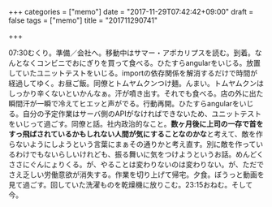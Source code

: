 +++
categories = ["memo"]
date = "2017-11-29T07:42:42+09:00"
draft = false
tags = ["memo"]
title = "201711290741"

+++

07:30むくり。準備／会社へ。移動中はサマー・アポカリプスを読む。到着。なんとなくコンビニでおにぎりを買って食べる。ひたすらangularをいじる。放置していたユニットテストをいじる。importの依存関係を解消するだけで時間が経過してゆく。お昼ご飯。同僚とトムヤムクンつけ麺。んまい。トムヤムクンはしっかり辛くないといかんなぁ。汗が噴き出す。それでも食べる。店の外に出た瞬間汗が一瞬で冷えてヒエッと声がでる。行動再開。ひたすらangularをいじる。自分の予定作業はサーバ側のAPIがなければできないため、ユニットテストをいじって過ごす。同僚と話。社内政治的なこと。**数ヶ月後に上司の一存で首をすっ飛ばされているかもしれない人間が気にすることなのかな**と考えて、敵を作らないようにしようという言葉にまぁその通りかと考え直す。別に敵を作っているわけでもないらしいけれども、振る舞いに気をつけようというお話。めんどくささにぐんにょりくる。が、やることは変わりないのは変わりない。が、ただでさえ乏しい労働意欲が消失する。作業を切り上げて帰宅。夕食。ぼうっと動画を見て過ごす。回していた洗濯ものを乾燥機に放りこむ。23:15おねむ。そして今。
